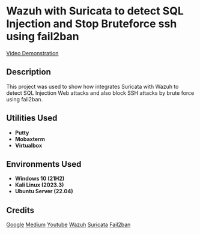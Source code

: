 <h1>Wazuh with Suricata to detect SQL Injection and Stop Bruteforce ssh using fail2ban</h1>

<a href="https://youtu.be/5lspXMNEfx4">Video Demonstration</a>

<h2>Description</h2>
This project was used to show how integrates Suricata with Wazuh to detect SQL Injection Web attacks and also block SSH attacks by brute force using fail2ban.
<br/>

<h2>Utilities Used</h2>

- <b>Putty</b>
- <b>Mobaxterm</b>
- <b>Virtualbox</b>

<h2>Environments Used</h2>

- <b>Windows 10 (21H2)</b> 
- <b>Kali Linux (2023.3)</b>
- <b>Ubuntu Server (22.04)</b>

<h2>Credits</h2>
<a href="https://google.com">Google</a>
<a href="https://medium.com">Medium</a>
<a href="https://youtube.com">Youtube</a>
<a href="https://wazuh.com">Wazuh</a>
<a href="https://suricata.io">Suricata</a>
<a href="https://github.com/fail2ban/">Fail2ban</a>


[instagram]: https://www.instagram.com/mas_aldibs/
[linkedin]: https://linkedin.com/in/aldibagussasmita/
